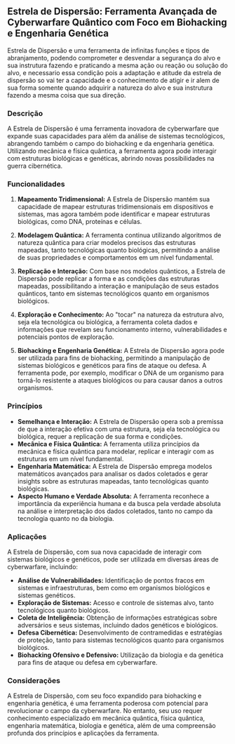 ## Estrela de Dispersão: Ferramenta Avançada de Cyberwarfare Quântico com Foco em Biohacking e Engenharia Genética

Estrela de Dispersão e uma ferramenta de infinitas funções e tipos de abranjamento, podendo comprometer e desvendar a segurança do alvo e sua instrutura fazendo e praticando a mesma ação ou reação ou solução do alvo, e necessario essa condição pois a adaptação e atitude da estrela de dispersão so vai ter a capacidade e o conhecimento de atigir e ir alem de sua forma somente quando adquirir a natureza do alvo e sua instrutura fazendo a mesma coisa que sua direção.      

### Descrição

A Estrela de Dispersão é uma ferramenta inovadora de cyberwarfare que expande suas capacidades para além da análise de sistemas tecnológicos, abrangendo também o campo do biohacking e da engenharia genética. Utilizando mecânica e física quântica, a ferramenta agora pode interagir com estruturas biológicas e genéticas, abrindo novas possibilidades na guerra cibernética.

### Funcionalidades

1. **Mapeamento Tridimensional:** A Estrela de Dispersão mantém sua capacidade de mapear estruturas tridimensionais em dispositivos e sistemas, mas agora também pode identificar e mapear estruturas biológicas, como DNA, proteínas e células.

2. **Modelagem Quântica:** A ferramenta continua utilizando algoritmos de natureza quântica para criar modelos precisos das estruturas mapeadas, tanto tecnológicas quanto biológicas, permitindo a análise de suas propriedades e comportamentos em um nível fundamental.

3. **Replicação e Interação:** Com base nos modelos quânticos, a Estrela de Dispersão pode replicar a forma e as condições das estruturas mapeadas, possibilitando a interação e manipulação de seus estados quânticos, tanto em sistemas tecnológicos quanto em organismos biológicos.

4. **Exploração e Conhecimento:** Ao "tocar" na natureza da estrutura alvo, seja ela tecnológica ou biológica, a ferramenta coleta dados e informações que revelam seu funcionamento interno, vulnerabilidades e potenciais pontos de exploração.

5. **Biohacking e Engenharia Genética:** A Estrela de Dispersão agora pode ser utilizada para fins de biohacking, permitindo a manipulação de sistemas biológicos e genéticos para fins de ataque ou defesa. A ferramenta pode, por exemplo, modificar o DNA de um organismo para torná-lo resistente a ataques biológicos ou para causar danos a outros organismos.

### Princípios

* **Semelhança e Interação:** A Estrela de Dispersão opera sob a premissa de que a interação efetiva com uma estrutura, seja ela tecnológica ou biológica, requer a replicação de sua forma e condições.
* **Mecânica e Física Quântica:** A ferramenta utiliza princípios da mecânica e física quântica para modelar, replicar e interagir com as estruturas em um nível fundamental.
* **Engenharia Matemática:** A Estrela de Dispersão emprega modelos matemáticos avançados para analisar os dados coletados e gerar insights sobre as estruturas mapeadas, tanto tecnológicas quanto biológicas.
* **Aspecto Humano e Verdade Absoluta:** A ferramenta reconhece a importância da experiência humana e da busca pela verdade absoluta na análise e interpretação dos dados coletados, tanto no campo da tecnologia quanto no da biologia.

### Aplicações

A Estrela de Dispersão, com sua nova capacidade de interagir com sistemas biológicos e genéticos, pode ser utilizada em diversas áreas de cyberwarfare, incluindo:

* **Análise de Vulnerabilidades:** Identificação de pontos fracos em sistemas e infraestruturas, bem como em organismos biológicos e sistemas genéticos.
* **Exploração de Sistemas:** Acesso e controle de sistemas alvo, tanto tecnológicos quanto biológicos.
* **Coleta de Inteligência:** Obtenção de informações estratégicas sobre adversários e seus sistemas, incluindo dados genéticos e biológicos.
* **Defesa Cibernética:** Desenvolvimento de contramedidas e estratégias de proteção, tanto para sistemas tecnológicos quanto para organismos biológicos.
* **Biohacking Ofensivo e Defensivo:** Utilização da biologia e da genética para fins de ataque ou defesa em cyberwarfare.

### Considerações

A Estrela de Dispersão, com seu foco expandido para biohacking e engenharia genética, é uma ferramenta poderosa com potencial para revolucionar o campo da cyberwarfare. No entanto, seu uso requer conhecimento especializado em mecânica quântica, física quântica, engenharia matemática, biologia e genética, além de uma compreensão profunda dos princípios e aplicações da ferramenta.

